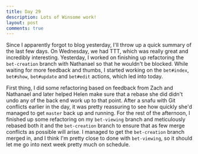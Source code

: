 ```yaml
---
title: Day 29
description: Lots of Winsome work!
layout: post
comments: true
---
```

Since I apparently forgot to blog yesterday, I'll throw up a quick summary of the last few days. On Wednesday, we had TTT, which was really great and incredibly interesting. Yesterday, I worked on finishing up refactoring the `bet-creation` branch with Nathanael so that he wouldn't be blocked. While waiting for more feedback and thumbs, I started working on the `bet#index`, `bet#show`, `bet#update` and `bet#edit` actions, which led into today.

First thing, I did some refactoring based on feedback from Zach and Nathanael and later helped Helen make sure that a rebase she did didn't undo any of the back end work up to that point. After a snafu with Git conflicts earlier in the day, it was pretty reassuring to see how quickly she'd managed to get `master` back up and running. For the rest of the afternoon, I finished up some refactoring on my `bet-viewing` branch and meticulously rebased both it and the `bet-creation` branch to ensure that as few merge conflicts as possible will arise. I managed to get the `bet-creation` branch merged in, and I think I'm pretty close to done with `bet-viewing`, so it should let me go into next week pretty much on schedule.
